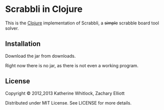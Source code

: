 # Scrabbli in Clojure

This is the [Clojure](http://clojure.org) implementation of Scrabbli, a
~~simple~~ scrabble board tool solver.

## Installation

Download the jar from downloads.

Right now there is no jar, as there is not even a working program.


## License

Copyright © 2012,2013 Katherine Whitlock, Zachary Elliott

Distributed under MIT License. See LICENSE for more details.
